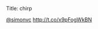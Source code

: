 Title: chirp

<a href="http://twitter.com/simonvc">@simonvc</a> <a href="http://t.co/x9pFogWkBN">http://t.co/x9pFogWkBN</a>
